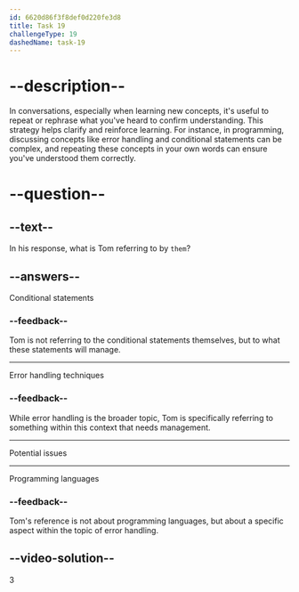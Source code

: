 ```yaml
---
id: 6620d86f3f8def0d220fe3d8
title: Task 19
challengeType: 19
dashedName: task-19
---
```


<!--
AUDIO REFERENCE:
Sarah: Now, let's talk about error handling. If you encounter potential issues, it's a good idea to use conditional statements to handle them gracefully.
Tom: So I should include conditional statements to manage them?
-->

# --description--

In conversations, especially when learning new concepts, it's useful to repeat or rephrase what you've heard to confirm understanding. This strategy helps clarify and reinforce learning. For instance, in programming, discussing concepts like error handling and conditional statements can be complex, and repeating these concepts in your own words can ensure you've understood them correctly.

# --question--

## --text--

In his response, what is Tom referring to by `them`?

## --answers--

Conditional statements

### --feedback--

Tom is not referring to the conditional statements themselves, but to what these statements will manage.

---

Error handling techniques

### --feedback--

While error handling is the broader topic, Tom is specifically referring to something within this context that needs management.

---

Potential issues

---

Programming languages

### --feedback--

Tom's reference is not about programming languages, but about a specific aspect within the topic of error handling.

## --video-solution--

3
